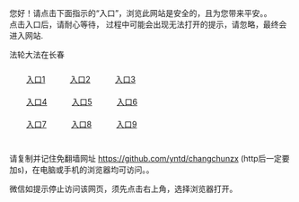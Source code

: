 您好！请点击下面指示的“入口”，浏览此网站是安全的，且为您带来平安。。 <br/>
点击入口后，请耐心等待， 过程中可能会出现无法打开的提示，请忽略，最终会进入网站. </br>

法轮大法在长春<br/>
<div style="padding:10px"><a style="margin:20px" target="_blank" href="https://d8r4a69unzy5w.cloudfront.net/2Qpsp?fhdufxzy" id="ccLink1" rel="nofollow">入口1</a> <a target="_blank" style="margin:20px" href="https://d250pyx5p7iula.cloudfront.net/2Qpsp?otqmytmz" id="ccLink2" rel="nofollow">入口2</a> <a style="margin:20px" target="_blank" href="https://d18y1cjgv2ypk.cloudfront.net/2Qpsp?urqlqw" id="ccLink3" rel="nofollow">入口3</a></div>

<div style="padding:10px" ><a style="margin:20px" target="_blank" href="https://d8r4a69unzy5w.cloudfront.net/2Qpsp?fhdufxzy" id="ccLink4" rel="nofollow">入口4</a> <a style="margin:20px" href="https://d250pyx5p7iula.cloudfront.net/2Qpsp?otqmytmz" target="_blank" id="ccLink5" rel="nofollow">入口5</a> <a style="margin:20px" href="https://d18y1cjgv2ypk.cloudfront.net/2Qpsp?urqlqw" target="_blank" id="ccLink6" rel="nofollow">入口6</a></div>

<div style="padding:10px"><a style="margin:20px" target="_blank" href="https://d8r4a69unzy5w.cloudfront.net/2Qpsp?fhdufxzy" id="ccLink7" rel="nofollow">入口7</a> <a style="margin:20px" href="https://d250pyx5p7iula.cloudfront.net/2Qpsp?otqmytmz" target="_blank" id="ccLink8" rel="nofollow">入口8</a> <a style="margin:20px" target="_blank" href="https://d18y1cjgv2ypk.cloudfront.net/2Qpsp?urqlqw" id="ccLink9" rel="nofollow">入口9</a></div>

<br/>



请复制并记住免翻墙网址 https://github.com/yntd/changchunzx (http后一定要加s)，在电脑或手机的浏览器均可访问。。<br/>

微信如提示停止访问该网页，须先点击右上角，选择浏览器打开。
